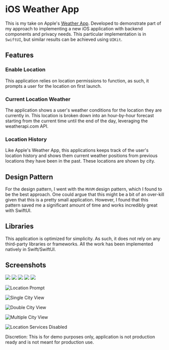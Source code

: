 # iOS Weather App

This is my take on Apple's [Weather App](https://apps.apple.com/us/app/weather/id1069513131). Developed to demonstrate part of my approach to implementing a new iOS application with backend components and privacy needs. This particular implementation is in `SwiftUI`, but similar results can be achieved using `UIKit`.

## Features
### Enable Location
This application relies on location permissions to function, as such, it prompts a user for the location on first launch.

### Current Location Weather
The application shows a user's weather conditions for the location they are currently in. This location is broken down into an hour-by-hour forecast starting from the current time until the end of the day, leveraging the weatherapi.com API.

### Location History
Like Apple's Weather App, this applications keeps track of the user's location history and shows them current weather positions from previous locations they have been in the past. These locations are shown by city.

## Design Pattern
For the design pattern, I went with the `MVVM` design pattern, which I found to be the best approach. One could argue that this might be a bit of an over-kill given that this is a pretty small application. However, I found that this pattern saved me a significant amount of time and works incredibly great with SwiftUI.

## Libraries
This application is optimized for simplicity. As such, it does not rely on any third-party libraries or frameworks. All the work has been implemented natively in Swift/SwiftUI.

## Screenshots

<p>
    <img src="Assets/screenshot-1.png" max-width="30%" height = "auto" >
    <img src="Assets/screenshot-2.png" >
    <img src="Assets/screenshot-1.png" >
    <img src="Assets/screenshot-2.png" >
    <img src="Assets/screenshot-1.png" >
</p>


![Location Prompt](Assets/screenshot-1.png)

![Single City View](Assets/screenshot-2.png)

![Double City View](Assets/screenshot-3.png)

![Multiple City View](Assets/screenshot-4.png)

![Location Services Disabled](Assets/screenshot-5.png)

Discretion: This is for demo purposes only, application is not production ready and is not meant for production use.


